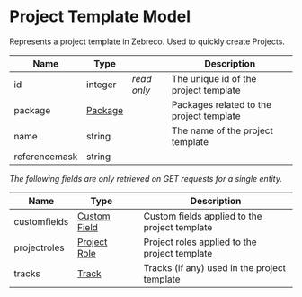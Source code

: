 # Project Template Model

Represents a project template in Zebreco. Used to quickly create Projects.


| Name          | Type                              |               | Description                               |
|---------------|-----------------------------------|---------------|-------------------------------------------|
| id            | integer                           | _read only_   | The unique id of the project template     |
| package       | [Package](api-package.md)         |               | Packages related to the project template  |
| name          | string                            |               | The name of the project template          |
| referencemask | string                            |               |                                           |


*The following fields are only retrieved on GET requests for a single entity.*

| Name          | Type                              |               | Description                                   | 
|---------------|-----------------------------------|---------------|-----------------------------------------------|
| customfields  | [Custom Field](api-customfield.md)|               | Custom fields applied to the project template |
| projectroles  | [Project Role](api-projectrole.md)|               | Project roles applied to the project template |
| tracks        | [Track](api-track.md)             |               | Tracks (if any) used in the project template  |